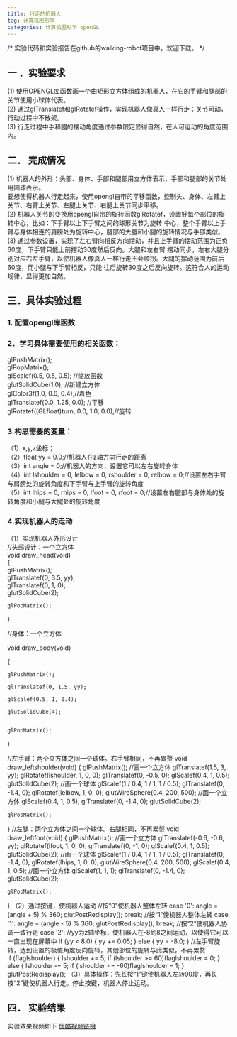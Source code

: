 ```yaml
---
title: 行走的机器人
tag: 计算机图形学
categories: 计算机图形学 openGL
---
```


/*
实验代码和实验报告在github的walking-robot项目中，欢迎下载。
*/

## 一 ．实验要求

(1) 使用OPENGL库函数画一个由矩形立方体组成的机器人，在它的手臂和腿部的关节使用小球体代表。  
(2) 通过glTranslatef和glRotatef操作，实现机器人像真人一样行走：关节可动，行动过程中不散架。  
(3) 行走过程中手和腿的摆动角度通过参数限定显得自然，在人可运动的角度范围内。  
## 二． 完成情况

(1) 机器人的外形：头部、身体、手部和腿部用立方体表示，手部和腿部的关节处用圆球表示。  
要想使得机器人行走起来，使用opengl自带的平移函数，控制头、身体、左臂上关节、右臂上关节、左腿上关节、右腿上关节同步平移。  
(2) 机器人关节的变换用opengl自带的旋转函数glRotatef，设置好每个部位的旋转中心，比如：下手臂以上下手臂之间的球形关节为旋转
中心，整个手臂以上手臂与身体相连的肩膀处为旋转中心，腿部的大腿和小腿的旋转情况与手部类似。  
(3) 通过参数设置，实现了左右臂向相反方向摆动，并且上手臂的摆动范围为正负60度，下手臂只能上前摆动30度然后反向。大腿和左右臂
摆动同步，左右大腿分别对应右左手臂，以使机器人像真人一样行走不会顺拐。大腿的摆动范围为前后60度，而小腿与下手臂相反，只能
往后旋转30度之后反向旋转。这符合人的运动规律，显得更加自然。  
## 三．具体实验过程  
### 1. 配置opengl库函数  
### 2．学习具体需要使用的相关函数：  
glPushMatrix();  
glPopMatrix();  
glScalef(0.5, 0.5, 0.5); //缩放函数  
glutSolidCube(1.0); //新建立方体  
glColor3f(1.0, 0.6, 0.4);//着色  
glTranslatef(0.0, 1.25, 0.0); //平移  
glRotatef((GLfloat)turn, 0.0, 1.0, 0.0);//旋转  
### 3.构思需要的变量：  
（1）x,y,z坐标；  
（2）float yy = 0.0;//机器人在z轴方向行走的距离  
（3）int angle = 0;//机器人的方向，设置它可以左右旋转身体  
（4）int lshoulder = 0, lelbow = 0, rshoulder = 0, relbow = 0;//设置左右手臂与肩膀处的旋转角度和下手臂与上手臂的旋转角度  
（5）int lhips = 0, rhips = 0, lfoot = 0, rfoot = 0;//设置左右腿部与身体处的旋转角度和小腿与大腿处的旋转角度  
### 4.实现机器人的走动  
（1）实现机器人外形设计  
//头部设计：一个立方体  
void draw_head(void)  
{  
	glPushMatrix();  
	glTranslatef(0, 3.5, yy);  
	glTranslatef(0, 1, 0);  
	glutSolidCube(2);
	
	glPopMatrix();
	
}

//身体：一个立方体

void draw_body(void)

{

	glPushMatrix();
	
	glTranslatef(0, 1.5, yy);
	
	glScalef(0.5, 1, 0.4);
	
	glutSolidCube(4);
	

	glPopMatrix();
	
}

//左手臂：两个立方体之间一个球体。右手臂相同，不再累赘
void draw_leftshoulder(void)
{
	glPushMatrix();
	//画一个立方体
	glTranslatef(1.5, 3, yy);
	glRotatef(lshoulder, 1, 0, 0);
	glTranslatef(0, -0.5, 0);
	glScalef(0.4, 1, 0.5);
	glutSolidCube(2);
	//画一个球体
	glScalef(1 / 0.4, 1 / 1, 1 / 0.5);
	glTranslatef(0, -1.4, 0);
	glRotatef(lelbow, 1, 0, 0);
	glutWireSphere(0.4, 200, 500);
	//画一个立方体
	glScalef(0.4, 1, 0.5);
	glTranslatef(0, -1.4, 0);
	glutSolidCube(2);

	glPopMatrix();
}
//左腿：两个立方体之间一个球体。右腿相同，不再累赘
void draw_leftfoot(void)
{
	glPushMatrix();
	//画一个立方体
	glTranslatef(-0.6, -0.6, yy);
	glRotatef(lfoot, 1, 0, 0);
	glTranslatef(0, -1, 0);
	glScalef(0.4, 1, 0.5);
	glutSolidCube(2);
	//画一个球体
	glScalef(1 / 0.4, 1 / 1, 1 / 0.5);
	glTranslatef(0, -1.4, 0);
	glRotatef(lhips, 1, 0, 0);
	glutWireSphere(0.4, 200, 500);
	glScalef(0.4, 1, 0.5);
	//画一个立方体
	glScalef(1, 1, 1);
	glTranslatef(0, -1.4, 0);
	glutSolidCube(2);

	glPopMatrix();
}
（2）通过按键，使机器人运动
	//按“0”使机器人整体左转
	case '0':
		angle = (angle + 5) % 360;
		glutPostRedisplay();
		break;
	//按“1”使机器人整体左转
	case '1':
		angle = (angle - 5) % 360;
		glutPostRedisplay();
		break;
	//按“2”使机器人协调一致行走
	case '2':
		//yy为z轴坐标，使机器人在-8到8之间运动，以使得它可以一直出现在屏幕中
		if (yy < 8.0) {
			yy += 0.05;
		}
		else {
			yy = -8.0;
		}
		//左手臂旋转，达到设置的极值角度反向旋转，其他部位的旋转与此类似，不再累赘	
		if (flaglshoulder)
		{
			lshoulder += 5;
			if (lshoulder >= 60)flaglshoulder = 0;
		}
		else
		{
			lshoulder -= 5;
			if (lshoulder <= -60)flaglshoulder = 1;
		}
		glutPostRedisplay();
（3）具体操作：先长按“1”键使机器人左转90度，再长按“2”键使机器人行走。停止按键，机器人停止运动。

## 四． 实验结果
实验效果视频如下 [优酷视频链接](http://v.youku.com/v_show/id_XMjY4MzQ2MzAzNg==)